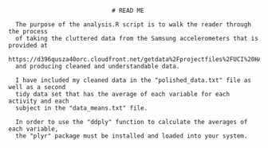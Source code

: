                                  # READ ME
                  
      The purpose of the analysis.R script is to walk the reader through the process
      of taking the cluttered data from the Samsung accelerometers that is provided at
      https://d396qusza40orc.cloudfront.net/getdata%2Fprojectfiles%2FUCI%20HAR%20Dataset.zip
      and producing cleaned and understandable data. 
      
      I have included my cleaned data in the "polished_data.txt" file as well as a second
      tidy data set that has the average of each variable for each activity and each
      subject in the "data_means.txt" file.
      
      In order to use the "ddply" function to calculate the averages of each variable,
      the "plyr" package must be installed and loaded into your system.
                  
